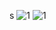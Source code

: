 s
![1](http://www.arbelatech.com/userfiles/filemanager/qb0hihyypzwdrez5mozr/)
![1](http://www.arbelatech.com/userfiles/filemanager/6ss32q1a0ezy6hkkg5so/)
